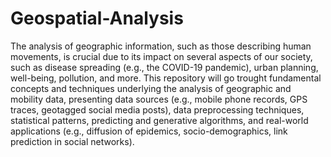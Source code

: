 # Geospatial-Analysis

The analysis of geographic information, such as those describing human movements, is crucial due to its impact on several aspects of our society, such as disease spreading (e.g., the COVID-19 pandemic), urban planning, well-being, pollution, and more. This repository will go trought fundamental concepts and techniques underlying the analysis of geographic and mobility data, presenting data sources (e.g., mobile phone records, GPS traces, geotagged social media posts), data preprocessing techniques, statistical patterns, predicting and generative algorithms, and real-world applications (e.g., diffusion of epidemics, socio-demographics, link prediction in social networks).
